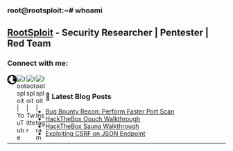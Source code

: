 ### root@rootsploit:~# whoami
## [RootSploit][website] - Security Researcher | Pentester | Red Team

### Connect with me:

[<img align="left" alt="rootsploit.com" width="22px" src="https://raw.githubusercontent.com/iconic/open-iconic/master/svg/globe.svg" />][website]
[<img align="left" alt="rootsploit | YouTube" width="22px" src="https://cdn.jsdelivr.net/npm/simple-icons@v3/icons/youtube.svg" />][youtube]
[<img align="left" alt="rootsploit | Twitter" width="22px" src="https://cdn.jsdelivr.net/npm/simple-icons@v3/icons/twitter.svg" />][twitter]
[<img align="left" alt="rootsploit | Instagram" width="22px" src="https://cdn.jsdelivr.net/npm/simple-icons@v3/icons/instagram.svg" />][instagram]

<br />

### 📕 Latest Blog Posts
<!-- BLOG-POST-LIST:START -->
- [Bug Bounty Recon: Perform Faster Port Scan](http://rootsploit.com/bug-bounty-recon-faster-port-scan/)
- [HackTheBox Oouch Walkthrough](http://rootsploit.com/hackthebox-oouch-walkthrough/)
- [HackTheBox Sauna Walkthrough](http://rootsploit.com/hackthebox-sauna-walk-through/)
- [Exploiting CSRF on JSON Endpoint](http://rootsploit.com/exploiting-csrf-on-json-endpoint-w-o-flash/)
<!-- BLOG-POST-LIST:END -->

---

[website]: http://rootsploit.com
[twitter]: https://twitter.com/rootsploit
[youtube]: https://www.youtube.com/channel/UCVj3Bp30z4_y-rRt-joLQew?sub_confirmation=1
[instagram]: https://instagram.com/rootsploit
